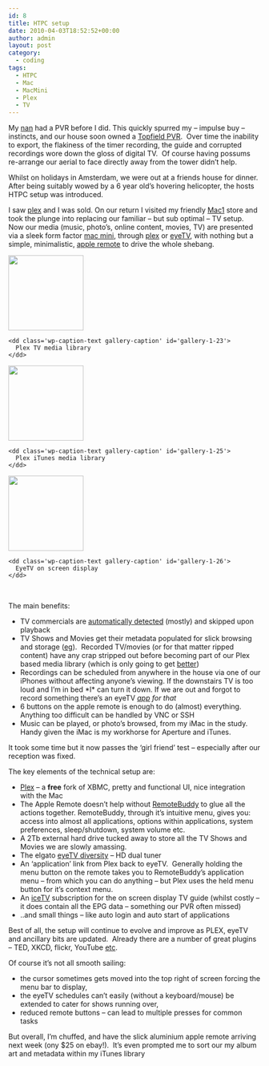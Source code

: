 ```yaml
---
id: 8
title: HTPC setup
date: 2010-04-03T18:52:52+00:00
author: admin
layout: post
category:
  - coding
tags:
  - HTPC
  - Mac
  - MacMini
  - Plex
  - TV
---
```

My <a title="nan" href="http://www.flickr.com/photos/8397489@N04/3869887134/" target="_blank">nan</a> had a PVR before I did. This quickly spurred my &#8211; impulse buy &#8211; instincts, and our house soon owned a <a title="TopfieldPVR" href="http://www.itopfield.com.au/product-detail.asp?idx=145" target="_blank">Topfield PVR</a>.  Over time the inability to export, the flakiness of the timer recording, the guide and corrupted recordings wore down the gloss of digital TV.  Of course having possums re-arrange our aerial to face directly away from the tower didn&#8217;t help.

Whilst on holidays in Amsterdam, we were out at a friends house for dinner. After being suitably wowed by a 6 year old&#8217;s hovering helicopter, the hosts HTPC setup was introduced.

I saw <a title="Plex" href="http://www.plexapp.com/" target="_blank">plex</a> and I was sold. On our return I visited my friendly <a title="Mac1" href="http://www.mac1.com.au/pages/index.php" target="_blank">Mac1</a> store and took the plunge into replacing our familiar &#8211; but sub optimal &#8211; TV setup.  Now our media (music, photo&#8217;s, online content, movies, TV) are presented via a sleek form factor <a title="MacMini" href="http://www.apple.com/au/macmini/" target="_blank">mac mini</a>, through [plex](http://www.plexapp.com/ "Plex") or <a title="eyeTV" href="http://www.elgato.com" target="_blank">eyeTV</a>, with nothing but a simple, minimalistic, <a title="appleRemote" href="http://en.wikipedia.org/wiki/Apple_Remote" target="_blank">apple remote</a> to drive the whole shebang.

<div id='gallery-1' class='gallery galleryid-8 gallery-columns-3 gallery-size-thumbnail'>
  <dl class='gallery-item'>
    <dt class='gallery-icon landscape'>
      <a href='http://adamrumbold.com/?attachment_id=23'><img width="150" height="150" src="http://adamrumbold.com/wp-content/uploads/2010/04/screen-150x150.jpg" class="attachment-thumbnail size-thumbnail" alt="" aria-describedby="gallery-1-23" /></a>
    </dt>
    
    <dd class='wp-caption-text gallery-caption' id='gallery-1-23'>
      Plex TV media library
    </dd>
  </dl>
  
  <dl class='gallery-item'>
    <dt class='gallery-icon landscape'>
      <a href='http://adamrumbold.com/?attachment_id=25'><img width="150" height="150" src="http://adamrumbold.com/wp-content/uploads/2010/04/screenMusic-150x150.jpg" class="attachment-thumbnail size-thumbnail" alt="" aria-describedby="gallery-1-25" /></a>
    </dt>
    
    <dd class='wp-caption-text gallery-caption' id='gallery-1-25'>
      Plex iTunes media library
    </dd>
  </dl>
  
  <dl class='gallery-item'>
    <dt class='gallery-icon landscape'>
      <a href='http://adamrumbold.com/?attachment_id=26'><img width="150" height="150" src="http://adamrumbold.com/wp-content/uploads/2010/04/screenEyeTV-150x150.jpg" class="attachment-thumbnail size-thumbnail" alt="" aria-describedby="gallery-1-26" /></a>
    </dt>
    
    <dd class='wp-caption-text gallery-caption' id='gallery-1-26'>
      EyeTV on screen display
    </dd>
  </dl>
  
  <br style="clear: both" />
</div>

The main benefits:

  * TV commercials are <a title="commercial skip" href="http://code.google.com/p/etv-comskip/" target="_blank">automatically detected</a> (mostly) and skipped upon playback
  * TV Shows and Movies get their metadata populated for slick browsing and storage (<a title="PlexMedia" href="http://www.plexapp.com/images/imgMov2001-w900.jpg" target="_self">eg</a>).  Recorded TV/movies (or for that matter ripped content) have any crap stripped out before becoming part of our Plex based media library (which is only going to get <a title="AlexandriaPlex" href="http://elan.plexapp.com/2010/03/24/the-road-to-alexandria-part-1-introduction/" target="_blank">better</a>)
  * Recordings can be scheduled from anywhere in the house via one of our iPhones without affecting anyone&#8217;s viewing. If the downstairs TV is too loud and I&#8217;m in bed \*I\* can turn it down. If we are out and forgot to record something there&#8217;s an eyeTV _<a title="eyeTVApp" href="http://www.elgato.com/elgato/na/mainmenu/products/software/EyeTV-app.en.html" target="_blank">app</a> for that_
  * 6 buttons on the apple remote is enough to do (almost) everything. Anything too difficult can be handled by VNC or SSH
  * Music can be played, or photo&#8217;s browsed, from my iMac in the study. Handy given the iMac is my workhorse for Aperture and iTunes.

It took some time but it now passes the &#8216;girl friend&#8217; test &#8211; especially after our reception was fixed.

The key elements of the technical setup are:

  * <a title="Plex" href="http://plexapp.com" target="_blank">Plex</a> &#8211; a **free** fork of XBMC, pretty and functional UI, nice integration with the Mac
  * The Apple Remote doesn&#8217;t help without <a title="RemoteBuddy" href="http://www.iospirit.com/products/remotebuddy/" target="_blank">RemoteBuddy</a> to glue all the actions together. RemoteBuddy, through it&#8217;s intuitive menu, gives you: access into almost all applications, options within applications, system preferences, sleep/shutdown, system volume etc.
  * A 2Tb external hard drive tucked away to store all the TV Shows and Movies we are slowly amassing.
  * The elgato <a title="EyeTVDiversity" href="http://www.elgato.com/elgato/int/mainmenu/products/tuner/diversity08/product1.en.html" target="_blank">eyeTV diversity</a> &#8211; HD dual tuner
  * An &#8216;application&#8217; link from Plex back to eyeTV.  Generally holding the menu button on the remote takes you to RemoteBuddy&#8217;s application menu &#8211; from which you can do anything &#8211; but Plex uses the held menu button for it&#8217;s context menu.
  * An <a title="iceTV" href="http://www.icetv.com.au/" target="_blank">iceTV</a> subscription for the on screen display TV guide (whilst costly &#8211; it does contain all the EPG data &#8211; something our PVR often missed)
  * ..and small things &#8211; like auto login and auto start of applications

Best of all, the setup will continue to evolve and improve as PLEX, eyeTV and ancillary bits are updated.  Already there are a number of great plugins &#8211; TED, XKCD, flickr, YouTube <a title="PlexPlugIns" href="http://elan.plexapp.com/category/plug-ins/" target="_blank">etc</a>.

Of course it&#8217;s not all smooth sailing:

  * the cursor sometimes gets moved into the top right of screen forcing the menu bar to display,
  * the eyeTV schedules can&#8217;t easily (without a keyboard/mouse) be extended to cater for shows running over,
  * reduced remote buttons &#8211; can lead to multiple presses for common tasks

But overall, I&#8217;m chuffed, and have the slick aluminium apple remote arriving next week (ony $25 on ebay!).  It&#8217;s even prompted me to sort our my album art and metadata within my iTunes library